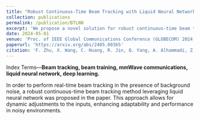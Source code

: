 ```yaml
---
title: "Robust Continuous-Time Beam Tracking with Liquid Neural Network"
collection: publications
permalink: /publication/BTLNN
excerpt: 'We propose a novel solution for robust continuous-time beam tracking with liquid neural network, which dynamically adjust the narrow mmWave beams to ensure real-time beam alignment with mobile users.'
date: 2024-05-01
venue: 'Proc. of IEEE Global Communications Conference (GLOBECOM) 2024'
paperurl: 'https://arxiv.org/abs/2405.00365'
citation: 'F. Zhu, X. Wang, C. Huang, R. Jin, Q. Yang, A. Alhammadi, Z. Zhang, C. Yuen and M. Debbah, “Robust Continuous-Time Beam Tracking with Liquid Neural Network,” in Proc. of IEEE Global Communications Conference (GLOBECOM) 2024.'
---
```

Index Terms—**Beam tracking, beam training, mmWave communications, liquid neural network, deep learning.**

In order to perform real-time beam tracking in the presence of background noise, a robust continuous-time beam tracking method leveraging liquid neural network was proposed in the paper. This approach allows for dynamic adjustments to the inputs, enhancing adaptability and performance in noisy environments. 
